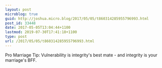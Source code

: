 ```yaml
---
layout: post
microblog: true
guid: http://joshua.micro.blog/2017/05/05/t860314285955796993.html
post_id: 33448
date: 2017-05-05T13:04:44+1100
lastmod: 2019-07-30T17:41:18+1100
type: post
url: /2017/05/05/t860314285955796993.html
---
```

Pro Marriage Tip: Vulnerability is integrity's best mate - and integrity is your marriage's BFF.
